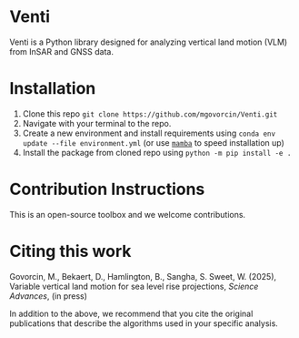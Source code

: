 # Venti

Venti is a Python library designed for analyzing vertical land motion (VLM) from InSAR and GNSS data.


# Installation

1. Clone this repo `git clone https://github.com/mgovorcin/Venti.git`
2. Navigate with your terminal to the repo.
3. Create a new environment and install requirements using `conda env update --file environment.yml` (or use [`mamba`](https://github.com/mamba-org/mamba) to speed installation up)
4. Install the package from cloned repo using `python -m pip install -e .`

# Contribution Instructions

This is an open-source toolbox and we welcome contributions.

# Citing this work #

Govorcin, M., Bekaert, D., Hamlington, B., Sangha, S. Sweet, W. (2025), Variable vertical land motion for sea level rise projections, _Science Advances_, (in press)

In addition to the above, we recommend that you cite the original publications that describe the algorithms used in your specific analysis. 
